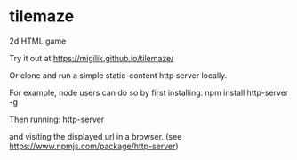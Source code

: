 # tilemaze
2d HTML game

Try it out at https://migilik.github.io/tilemaze/

Or clone and run a simple static-content http server locally.

For example, node users can do so by first installing:
npm install http-server -g

Then running:
http-server

and visiting the displayed url in a browser.
(see https://www.npmjs.com/package/http-server)

